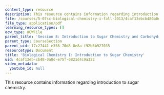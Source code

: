 ```yaml
---
content_type: resource
description: This resource contains information regarding introduction to sugar chemistry.
file: /courses/5-07sc-biological-chemistry-i-fall-2013/4caf13ebcb480a0de75f0821d4c9a322_MIT5_07SCF13_Lec13.pdf
file_type: application/pdf
learning_resource_types: []
ocw_type: OCWFile
parent_title: 'Session 8: Introduction to Sugar Chemistry and Carbohydrate Catabolism'
parent_type: CourseSection
parent_uid: 17c27441-e358-70d8-0e8a-f92b5b927035
resourcetype: Document
title: 'Biological Chemistry I: Introduction to Sugar Chemistry'
uid: 4caf13eb-cb48-0a0d-e75f-0821d4c9a322
video_metadata:
  youtube_id: null
---
```

This resource contains information regarding introduction to sugar chemistry.


